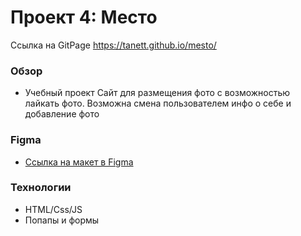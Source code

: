 # Проект 4: Место

Ссылка на GitPage https://tanett.github.io/mesto/

### Обзор
* Учебный проект
Сайт для размещения фото с возможностью лайкать фото. 
Возможна смена пользователем инфо о себе и добавление фото

### Figma
* [Ссылка на макет в Figma](https://www.figma.com/file/StZjf8HnoeLdiXS7dYrLAh/JavaScript.-Sprint-4)

### Технологии
*  HTML/Css/JS
*  Попапы и формы

